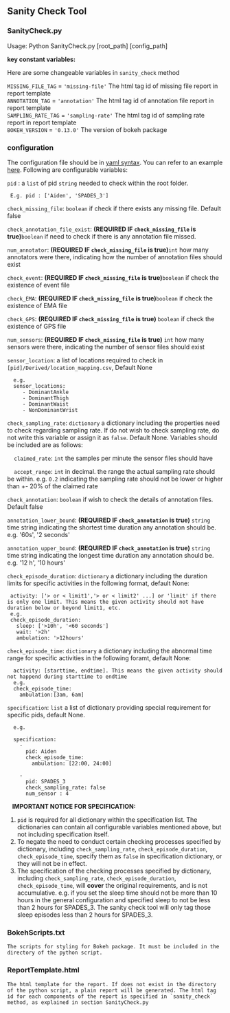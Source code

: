 ## Sanity Check Tool

 ### SanityCheck.py
 Usage: Python SanityCheck.py [root_path] [config_path]  
 
 **key constant variables:**
 
 Here are some changeable variables in `sanity_check` method
 
 `MISSING_FILE_TAG` = `'missing-file'` The html tag id of missing file report in report template  
 `ANNOTATION_TAG` = `'annotation'` The html tag id of annotation file report in report template  
 `SAMPLING_RATE_TAG` = `'sampling-rate'` The html tag id of sampling rate report in report template  
 `BOKEH_VERSION` = `'0.13.0'` The version of bokeh package  
 
 ### configuration
 The configuration file should be in [yaml syntax](https://learn.getgrav.org/advanced/yaml). You can refer to an example [here](../padar_extra/config.txt). Following are configurable variables:
  
  `pid` : a `list` of pid `string` needed to check within the root folder. 
  
     E.g. pid : ['Aiden', 'SPADES_3']  

  `check_missing_file`: `boolean` if check if there exists any missing file. Default false

  `check_annotation_file_exist`: **(REQUIRED IF `check_missing_file` is true)**`boolean` if need to check if there is any annotation file missed. 

  `num_annotator`: **(REQUIRED IF `check_missing_file` is true)**`int` how many annotators were there, indicating how the number of annotation files should exist

  `check_event`: **(REQUIRED IF `check_missing_file` is true)**`boolean` if check the existence of event file

  `check_EMA`: **(REQUIRED IF `check_missing_file` is true)**`boolean` if check the existence of EMA file

  `check_GPS`: **(REQUIRED IF `check_missing_file` is true)** `boolean` if check the existence of GPS file

  `num_sensors`: **(REQUIRED IF `check_missing_file` is true)** `int` how many sensors were there, indicating the number of sensor files should exist

  `sensor_location`: a list of locations required to check in `[pid]/Derived/location_mapping.csv`, Default None

      e.g.
      sensor_locations:
         - DominantAnkle
         - DominantThigh
         - DominantWaist
         - NonDominantWrist

  `check_sampling_rate`: `dictionary` a dictionary including the properties need to check regarding sampling rate. If do not wish to check sampling rate, do not write this variable or assign it as `false`. Default None. Variables should be included are as follows:

&nbsp;&nbsp;&nbsp; `claimed_rate`: `int` the samples per minute the sensor files should have

&nbsp;&nbsp;&nbsp; `accept_range`: `int` in decimal. the range the actual sampling rate should be within. e.g. `0.2` indicating the sampling rate should not be lower or higher than +- 20% of the claimed rate

  `check_annotation`: `boolean` if wish to check the details of annotation files. Default false
  
  `annotation_lower_bound`: **(REQUIRED IF `check_annotation` is true)** `string` time string indicating the shortest time duration any annotation should be. e.g. '60s', '2 seconds'
  
  `annotation_upper_bound`: **(REQUIRED IF `check_annotation` is true)** `string` time string indicating the longest time duration any annotation should be. e.g. '12 h', '10 hours'
  
  `check_episode_duration`: `dictionary` a dictionary including the duration limits for specific activities in the following format, default None:
  
     activity: ['> or < limit1','> or < limit2' ...] or 'limit' if there is only one limit. This means the given activity should not have duration below or beyond limit1, etc.
     e.g. 
     check_episode_duration:
       sleep: ['>10h', '<60 seconds']
       wait: '>2h'
       ambulation: '>12hours'
   
   `check_episode_time`: `dictionary` a dictionary including the abnormal time range for specific activities in the following foramt, default None:
   
      activity: [starttime, endtime]. This means the given activity should not happend during starttime to endtime
      e.g.
      check_episode_time:
        ambulation:[3am, 6am]
   
   `specification`: `list` a list of dictionary providing special requirement for specific pids, default None.
   
      e.g.
      
      specification:
        -
          pid: Aiden
          check_episode_time:
            ambulation: [22:00, 24:00]

        -
          pid: SPADES_3
          check_sampling_rate: false
          num_sensor : 4
   
   &nbsp;&nbsp;&nbsp;**IMPORTANT NOTICE FOR SPECIFICATION:**
   
   1. `pid` is required for all dictionary within the specification list. The dictionaries can contain all configurable variables mentioned above, but not including specification itself. 
   2. To negate the need to conduct certain checking processes specified by dictionary, including `check_sampling_rate`, `check_episode_duration`, `check_episode_time`, specify them as `false` in specification dictionary, or they will not be in effect.
   3. The specification of the checking processes specified by dictionary, including `check_sampling_rate`, `check_episode_duration`, `check_episode_time`, will **cover** the original requirements, and is not accumulative. e.g. if you set the sleep time should not be more than 10 hours in the general configuration and specified sleep to not be less than 2 hours for SPADES_3. The sanity check tool will only tag those sleep episodes less than 2 hours for SPADES_3.
      
  
 ### BokehScripts.txt
    The scripts for styling for Bokeh package. It must be included in the directory of the python script.

 ### ReportTemplate.html
    The html template for the report. If does not exist in the directory of the python script, a plain report will be generated. The html tag id for each components of the report is specified in `sanity_check` method, as explained in section SanityCheck.py

